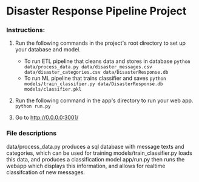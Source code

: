 # Disaster Response Pipeline Project

### Instructions:
1. Run the following commands in the project's root directory to set up your database and model.

    - To run ETL pipeline that cleans data and stores in database
        `python data/process_data.py data/disaster_messages.csv data/disaster_categories.csv data/DisasterResponse.db`
    - To run ML pipeline that trains classifier and saves
        `python models/train_classifier.py data/DisasterResponse.db models/classifier.pkl`

2. Run the following command in the app's directory to run your web app.
    `python run.py`

3. Go to http://0.0.0.0:3001/

### File descriptions
data/process_data.py produces a sql database with message texts and categories, which can be used for training
models/train_classifier.py loads this data, and produces a classification model
app/run.py then runs the webapp which displays this information, and allows for realtime classifcation of new messages.